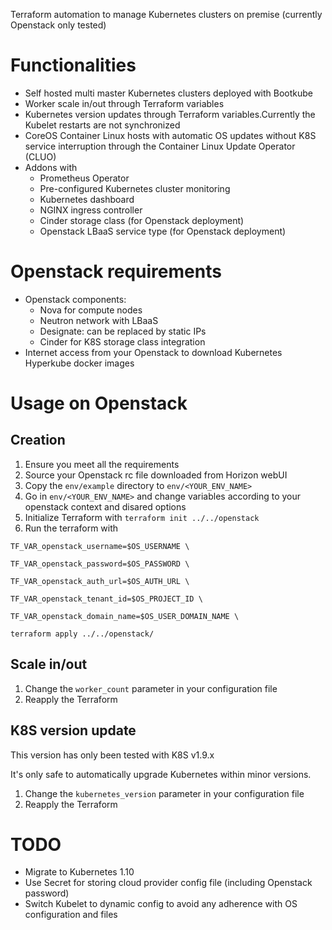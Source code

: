 Terraform automation to manage Kubernetes clusters on premise (currently Openstack only tested)

# Functionalities

* Self hosted multi master Kubernetes clusters deployed with Bootkube
* Worker scale in/out through Terraform variables
* Kubernetes version updates through Terraform variables.Currently the Kubelet restarts are not synchronized
* CoreOS Container Linux hosts with automatic OS updates without K8S service interruption through the Container Linux Update Operator (CLUO)
* Addons with
  * Prometheus Operator
  * Pre-configured Kubernetes cluster monitoring
  * Kubernetes dashboard
  * NGINX ingress controller
  * Cinder storage class (for Openstack deployment)
  * Openstack LBaaS service type (for Openstack deployment)

# Openstack requirements

* Openstack components:
  * Nova for compute nodes
  * Neutron network with LBaaS
  * Designate: can be replaced by static IPs
  * Cinder for K8S storage class integration
* Internet access from your Openstack to download Kubernetes Hyperkube docker images

# Usage on Openstack

## Creation

1. Ensure you meet all the requirements
1. Source your Openstack rc file downloaded from Horizon webUI
2. Copy the `env/example` directory to `env/<YOUR_ENV_NAME>`
3. Go in `env/<YOUR_ENV_NAME>` and change variables according to your openstack context and disared options
4. Initialize Terraform with `terraform init ../../openstack`
5. Run the terraform with

`TF_VAR_openstack_username=$OS_USERNAME \`

`TF_VAR_openstack_password=$OS_PASSWORD \`

`TF_VAR_openstack_auth_url=$OS_AUTH_URL \`

`TF_VAR_openstack_tenant_id=$OS_PROJECT_ID \`

`TF_VAR_openstack_domain_name=$OS_USER_DOMAIN_NAME \`

`terraform apply ../../openstack/`

## Scale in/out

1. Change the `worker_count` parameter in your configuration file
2. Reapply the Terraform

## K8S version update

This version has only been tested with K8S v1.9.x

It's only safe to automatically upgrade Kubernetes within minor versions.

1. Change the `kubernetes_version` parameter in your configuration file
2. Reapply the Terraform

# TODO

* Migrate to Kubernetes 1.10
* Use Secret for storing cloud provider config file (including Openstack password)
* Switch Kubelet to dynamic config to avoid any adherence with OS configuration and files